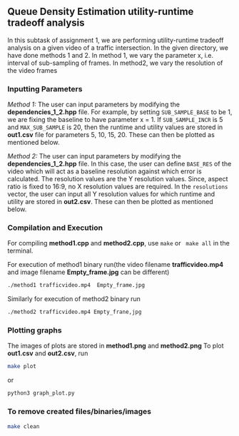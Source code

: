 ## Queue Density Estimation utility-runtime tradeoff analysis
In this subtask of assignment 1, we are performing utility-runtime tradeoff analysis on a given video of a traffic intersection.
In the given directory, we have done methods 1 and 2. In method 1, we vary the parameter x, i.e. interval of sub-sampling of frames. In method2, we vary the resolution of the video frames

### Inputting Parameters

_Method 1:_ The user can input parameters by modifying the **dependencies_1_2.hpp** file. For example, by setting `SUB_SAMPLE_BASE` to be 1, we are fixing the baseline to have parameter x = 1. If `SUB_SAMPLE_INCR` is 5 and `MAX_SUB_SAMPLE` is 20, then the runtime and utility values are stored in **out1.csv** file for parameters 5, 10, 15, 20. These can then be plotted as mentioned below.

_Method 2:_ The user can input parameters by modifying the **dependencies_1_2.hpp** file. In this case, the user can define `BASE_RES` of the video which will act as a baseline resolution against which error is calculated. The resolution values are the Y resolution values. Since, aspect ratio is fixed to 16:9, no X resolution values are required. In the `resolutions` vector, the user can input all Y resolution values for which runtime and utility are stored in **out2.csv**. These can then be plotted as mentioned below.

### Compilation and Execution
For compiling **method1.cpp** and **method2.cpp**, use `make` or ` make all` in the terminal. 

For execution of method1 binary run(the video filename **trafficvideo.mp4** and image filename **Empty_frame.jpg** can be different)
```sh
./method1 trafficvideo.mp4  Empty_frame.jpg
```

Similarly for execution of method2 binary run
```sh
./method2 trafficvideo.mp4 Empty_frane,jpg
```

### Plotting graphs
The images of plots are stored in **method1.png** and **method2.png**
To plot **out1.csv** and **out2.csv**, run
```sh
make plot
```
or
```sh
python3 graph_plot.py
```

### To remove created files/binaries/images
```sh
make clean
```
